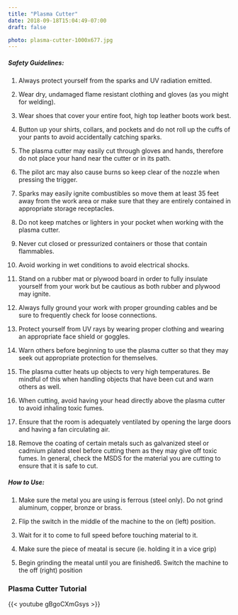```yaml
---
title: "Plasma Cutter"
date: 2018-09-18T15:04:49-07:00
draft: false

photo: plasma-cutter-1000x677.jpg
---
```




##### Safety Guidelines:
1. Always protect yourself from the sparks and UV radiation emitted. 

2. Wear dry, undamaged flame resistant clothing and gloves (as you might for welding).

3. Wear shoes that cover your entire foot, high top leather boots work best.

4. Button up your shirts, collars, and pockets and do not roll up the cuffs of your pants to avoid accidentally catching sparks.

5. The plasma cutter may easily cut through gloves and hands, therefore do not place your hand near the cutter or in its path.

6. The pilot arc may also cause burns so keep clear of the nozzle when pressing the trigger.

7. Sparks may easily ignite combustibles so move them at least 35 feet away from the work area or make sure that they are entirely contained in appropriate storage receptacles. 

8. Do not keep matches or lighters in your pocket when working with the plasma cutter.

9. Never cut closed or pressurized containers or those that contain flammables.

10. Avoid working in wet conditions to avoid electrical shocks.

11. Stand on a rubber mat or plywood board in order to fully insulate yourself from your work but be cautious as both rubber and plywood may ignite.

12. Always fully ground your work with proper grounding cables and be sure to frequently check for loose connections.

13. Protect yourself from UV rays by wearing proper clothing and wearing an appropriate face shield or goggles.

14. Warn others before beginning to use the plasma cutter so that they may seek out appropriate protection for themselves.

15. The plasma cutter heats up objects to very high temperatures. Be mindful of this when handling objects that have been cut and warn others as well.

16. When cutting, avoid having your head directly above the plasma cutter to avoid inhaling toxic fumes.

17. Ensure that the room is adequately ventilated by opening the large doors and having a fan circulating air.

18. Remove the coating of certain metals such as galvanized steel or cadmium plated steel before cutting them as they may give off toxic fumes. In general, check the MSDS for the material you are cutting to ensure that it is safe to cut.

##### How to Use:
1. Make sure the metal you are using is ferrous (steel only). Do not grind aluminum, copper, bronze or brass.

2. Flip the switch in the middle of the machine to the on (left) position.

3. Wait for it to come to full speed before touching material to it.

4. Make sure the piece of meatal is secure (ie. holding it in a vice grip)

5. Begin grinding the meatal until you are finished6. Switch the machine to the off (right) position

### Plasma Cutter Tutorial
{{< youtube gBgoCXmGsys >}}
